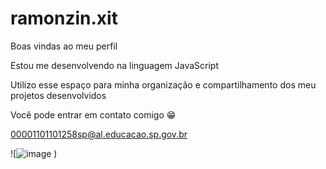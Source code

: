 # ramonzin.xit

Boas vindas ao meu perfil

Estou me desenvolvendo na linguagem JavaScript

Utilizo esse espaço para minha organização e compartilhamento dos meu projetos desenvolvidos

Você pode entrar em contato comigo 😁

00001101101258sp@al.educacao.sp.gov.br

![![image](https://github.com/Bradlip/ramonzin.xit/assets/171102835/3454de64-7028-42ae-958d-a4e25f15a590)
)


